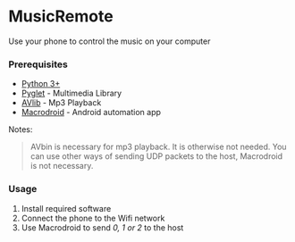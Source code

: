 # MusicRemote
Use your phone to control the music on your computer

### Prerequisites
* [Python 3+](https://www.python.org/downloads/)
* [Pyglet](https://bitbucket.org/pyglet/pyglet/wiki/Download) - Multimedia Library
* [AVlib](https://avbin.github.io/AVbin/Download.html) - Mp3 Playback
* [Macrodroid](https://play.google.com/store/apps/details?id=com.arlosoft.macrodroid) - Android automation app

Notes:
> AVbin is necessary for mp3 playback. It is otherwise not needed.
> You can use other ways of sending UDP packets to the host, Macrodroid is not necessary.

### Usage
1. Install required software
2. Connect the phone to the Wifi network
3. Use Macrodroid to send *0, 1 or 2* to the host
